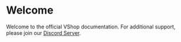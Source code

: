 # Welcome

Welcome to the official VShop documentation. For additional support, please join our [Discord Server](https://vshop.one/discord).
